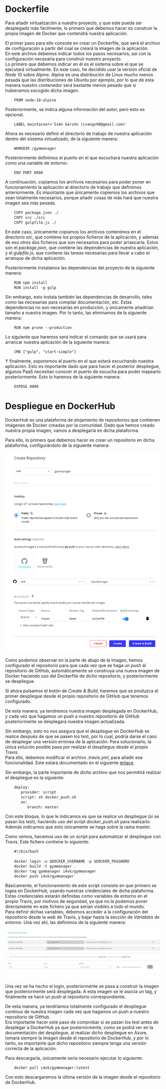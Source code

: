 # Dockerfile

Para añadir virtualización a nuestro proyecto, y que este pueda ser desplegado más fácilmente, lo primero que debemos hacer es construir la propia imagen de Docker que contendrá nuestra aplicación.

El primer paso para ello consiste en crear un Dockerfile, que será el archivo de configuración a partir del cual se creará la imagen de la aplicación.  
En este archivo debemos indicar todos los pasos necesarios, así con la configuración necesaria para construir nuestro proyecto.  
Lo primero que debemos indicar en él es el sistema sobre el que se ejecutará virtualmente. En este caso, he decidido usar la versión oficial de *Node 10* sobre Alpine. Alpine es una distribución de Linux mucho menos pesada que las distribuciones de Ubuntu por ejemplo, por lo que de esta manera nuestro contenedor será bastante menos pesado que si hubieramos escogido dicha imagen.

        FROM node:10-alpine

Posteriormente, se indica alguna información del autor, pero esto es opcional.

        LABEL maintainer='Iván Garzón (ivangs98@gmail.com)'

Ahora es necesario definir el directorio de trabajo de nuestra aplicación dentro del sistema virtualizado, de la siguiente manera:

        WORKDIR /gymmanager

Posteriormente definimos el puerto en el que escuchará nuestra aplicación como una variable de entorno:

        ENV PORT 8080

A continuación, copiamos los archivos necesarios para poder poner en funcionamiento la aplicación al directorio de trabajo que definimos anteriormente. Es importante que únicamente copiemos los archivos que sean totalmente necesarios, porque añadir cosas de más hará que nuestra imagen sea más pesada.  

        COPY package.json ./
        COPY src ./src
        COPY gulpfile.js ./

En este caso, únicamente copiamos los archivos contenimos en el directorio *src*, que contiene los propios ficheros de la aplicación, y además de eso otros dos ficheros que son necesarios para poder arrancarla. Estos son el *package.json*, que contiene las dependencias de nuestra aplicación, y el *gulpfile.js*, que contiene las tareas necesarias para llevar a cabo el arranque de dicha aplicación.

Posteriormente instalamos las dependencias del proyecto de la siguiente manera:

        RUN npm install
        RUN install -g gulp

Sin embargo, esto instala también las dependencias de desarrollo, tales como las necesarias para compilar documentación, etc. Estas dependencias no son necesarias en producción, y únicamente añadirían tamaño a nuestra imagen. Por lo tanto, las eliminamos de la siguiente manera:

        RUN npm prune --production

Lo siguiente que haremos será indicar el comando que se usará para arrancar nuestra aplicación de la siguiente manera:

        CMD ["gulp", "start-simple"]

Y finalmente, *exponemos* el puerto en el que estará escuchando nuestra aplicación. Esto es importante dado que para hacer el posterior despliegue, algunos PaaS necesitan conocer el puerto de escucha para poder mapearlo posteriormente. Esto lo haremos de la siguiente manera:

        EXPOSE 8080

# Despliegue en DockerHub

DockerHub es una plataforma de alojamiento de repositorios que contienen imágenes de Docker creadas por la comunidad. Dado que hemos creado nuestra propia imagen, vamos a desplegarla en dicha plataforma. 

Para ello, lo primero que debemos hacer es crear un repositorio en dicha plataforma, configurándolo de la siguiente manera:

![](./images/docker_hub_repo.png)

Como podemos observar en la parte de abajo de la imagen, hemos configurado el repositorio para que cada vez que se haga un *push* al repositorio de GitHub, automáticamente se construya una nueva imagen de Docker haciendo uso del Dockerfile de dicho repositorio, y posteriormente se despliegue.

Si ahora pulsamos el botón de *Create & Build*, haremos que se produzca el primer despliegue desde el propio repositorio de GitHub que tenemos configurado.

De esta manera, ya tendremos nuestra imagen desplegada en DockerHub, y cada vez que hagamos un push a nuestro repositorio de GitHub posteriormente se desplegará nuestra imagen actualizada.

Sin embargo, esto no nos asegura que el despliegue en DockerHub se realice después de que se pasen los test, por lo cual, podría darse el caso de desplegar una versión errónea de la aplicación. Para solucionarlo, la única solución posible pasa por realizar el despliegue desde el propio Travis.  
Para ello, debemos modificar el archivo *.travis.yml*, para añadir esa funcionalidad. Este estará documentado en el siguiente [enlace](https://i4vk.github.io/GymManager/doc_CI).

Sin embargo, la parte importante de dicho archivo que nos permitirá realizar el despliegue es la siguiente:

        deploy:
           provider: script
           script: sh docker_push.sh
           on:
              branch: master

Con este bloque, lo que le indicamos es que se realice un despliegue (si se pasan los test), haciendo uso del script *docker_push.sh* para realizarlo. Además indicamos que esto únicamente se haga sobre la rama master. 

Como vemos, hacemos uso de un script para automatizar el despliegue con Travis. Este fichero contiene lo siguiente:

        #!/bin/bash

        docker login -u $DOCKER_USERNAME -p $DOCKER_PASSWORD
        docker build -t gymmanager .
        docker tag gymmanager i4vk/gymmanager
        docker push i4vk/gymmanager

Básicamente, el funcionamiento de este script consiste en que primero se logea en DockerHub, usando nuestras credenciales de dicha plataforma. Estas credenciales estarán definidas como variables de entorno en el propio Travis, por motivos de seguridad, ya que no la podemos poner directamente en este fichero ya que serían visibles a todo el mundo.  
Para definir dichas variables, debemos acceder a la configuración del repositorio desde la web de Travis, y bajar hasta la sección de *Variables de entorno*. Una vez ahí, las definimos de la siguiente manera:

![](./images/variables_travis.png)

Una vez se ha hecho el login, posteriormente se pasa a construír la imagen que posteriormente será desplegada. A esta imagen se le asocia un tag, y finalmente se hace un push al repositorio correspondiente.

De esta manera, ya tendríamos totalmente configurado el despliegue continuo de nuestra imagen cada vez que hagamos un push a nuestro repositorio de GitHub.  
Era importante hacer este paso de comprobar si se pasan los test antes de desplegar a DockerHub ya que posteriormente, como se podrá ver en la documentación del despliegue, al realizar dicho despliegue en Azure, tomará siempre la imagen desde el repositorio de DockerHub, y por lo tanto, es importante que dicho repositorio siempre tenga una versión correcta de la aplicación.

Para descargarla, únicamente sería necesario ejecutar lo siguiente:

        docker pull i4vk/gymmanager:latest

Con esto descargaremos la última versión de la imagen desde el repositorio de DockerHub.